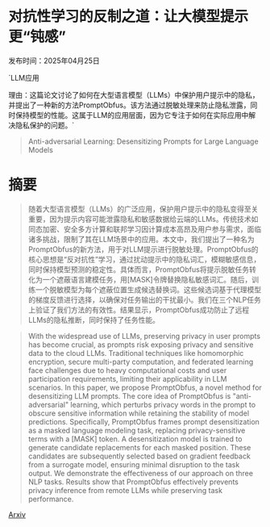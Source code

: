 # 对抗性学习的反制之道：让大模型提示更“钝感”

发布时间：2025年04月25日

`LLM应用

理由：这篇论文讨论了如何在大型语言模型（LLMs）中保护用户提示中的隐私，并提出了一种新的方法PromptObfus。该方法通过脱敏处理来防止隐私泄露，同时保持模型的性能。这属于LLM的应用层面，因为它专注于如何在实际应用中解决隐私保护的问题。`

> Anti-adversarial Learning: Desensitizing Prompts for Large Language Models

# 摘要

> 随着大型语言模型（LLMs）的广泛应用，保护用户提示中的隐私变得至关重要，因为提示内容可能泄露隐私和敏感数据给云端的LLMs。传统技术如同态加密、安全多方计算和联邦学习因计算成本高昂及用户参与需求，面临诸多挑战，限制了其在LLM场景中的应用。本文中，我们提出了一种名为PromptObfus的新方法，用于对LLM提示进行脱敏处理。PromptObfus的核心思想是“反对抗性”学习，通过扰动提示中的隐私词汇，模糊敏感信息，同时保持模型预测的稳定性。具体而言，PromptObfus将提示脱敏任务转化为一个遮蔽语言建模任务，用[MASK]令牌替换隐私敏感词汇。随后，训练一个脱敏模型为每个遮蔽位置生成候选替换词。这些候选词基于代理模型的梯度反馈进行选择，以确保对任务输出的干扰最小。我们在三个NLP任务上验证了我们方法的有效性。结果显示，PromptObfus成功防止了远程LLMs的隐私推断，同时保持了任务性能。

> With the widespread use of LLMs, preserving privacy in user prompts has become crucial, as prompts risk exposing privacy and sensitive data to the cloud LLMs. Traditional techniques like homomorphic encryption, secure multi-party computation, and federated learning face challenges due to heavy computational costs and user participation requirements, limiting their applicability in LLM scenarios. In this paper, we propose PromptObfus, a novel method for desensitizing LLM prompts. The core idea of PromptObfus is "anti-adversarial" learning, which perturbs privacy words in the prompt to obscure sensitive information while retaining the stability of model predictions. Specifically, PromptObfus frames prompt desensitization as a masked language modeling task, replacing privacy-sensitive terms with a [MASK] token. A desensitization model is trained to generate candidate replacements for each masked position. These candidates are subsequently selected based on gradient feedback from a surrogate model, ensuring minimal disruption to the task output. We demonstrate the effectiveness of our approach on three NLP tasks. Results show that PromptObfus effectively prevents privacy inference from remote LLMs while preserving task performance.

[Arxiv](https://arxiv.org/abs/2505.01273)